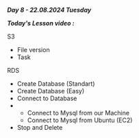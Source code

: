 _**Day 8 - 22.08.2024 Tuesday**_

_**Today's Lesson video :**_

S3
- File version
- Task

RDS
- Create Database (Standart)
- Create Database (Easy)
- Connect to Database
- - Connect to Mysql from our Machine
  - Connect to Mysql from Ubuntu (EC2)
- Stop and Delete
